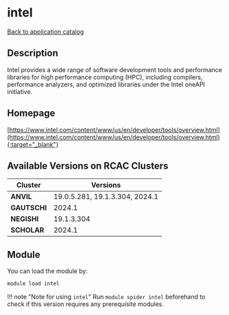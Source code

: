 # intel

[Back to application catalog](../app_catalog.md)

## Description

Intel provides a wide range of software development tools and performance libraries for high performance computing (HPC), including compilers, performance analyzers, and optimized libraries under the Intel oneAPI initiative.

## Homepage

[https://www.intel.com/content/www/us/en/developer/tools/overview.html](https://www.intel.com/content/www/us/en/developer/tools/overview.html){:target="_blank"}

## Available Versions on RCAC Clusters

|Cluster|Versions|
|---|---|
**ANVIL**|19.0.5.281, 19.1.3.304, 2024.1
**GAUTSCHI**|2024.1
**NEGISHI**|19.1.3.304
**SCHOLAR**|2024.1

## Module

You can load the module by:

```bash
module load intel
```

!!! note "Note for using `intel`"
    Run `module spider intel` beforehand to check if this version requires any prerequisite modules.
